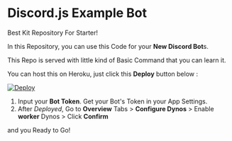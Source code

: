 # Discord.js Example Bot
Best Kit Repository For Starter!

In this Repository, you can use this Code for your **New Discord Bot**s.

This Repo is served with little kind of Basic Command that you can learn it.


You can host this on Heroku, just click this **Deploy** button below :


<a href="https://heroku.com/deploy?template=https://github.com/fschxspam/discord.js-example-bot/tree/master">
  <img src="https://www.herokucdn.com/deploy/button.svg" alt="Deploy">
</a>


1. Input your **Bot Token**. Get your Bot's Token in your App Settings.
2. After *Deployed*, Go to **Overview** Tabs >  **Configure Dynos** > Enable **worker** Dynos > Click **Confirm**

and you Ready to Go!
